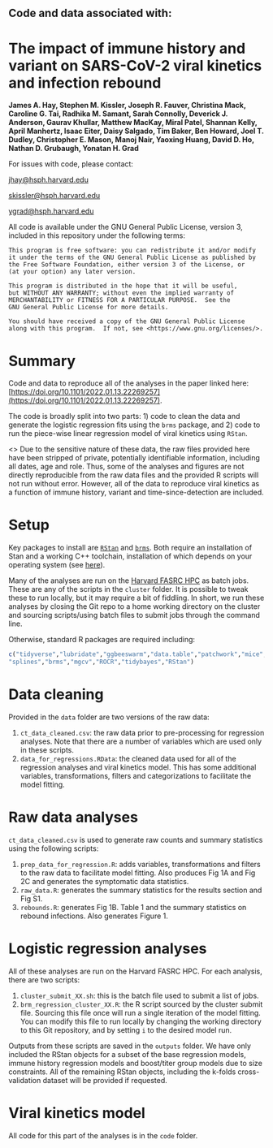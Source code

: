 ## Code and data associated with: 
# The impact of immune history and variant on SARS-CoV-2 viral kinetics and infection rebound

__James A. Hay, Stephen M. Kissler, Joseph R. Fauver, Christina Mack, Caroline G. Tai, Radhika M. Samant, Sarah Connolly, Deverick J. Anderson, Gaurav Khullar, Matthew MacKay, Miral Patel, Shannan Kelly, April Manhertz, Isaac Eiter, Daisy Salgado, Tim Baker, Ben Howard, Joel T. Dudley, Christopher E. Mason, Manoj Nair, Yaoxing Huang, David D. Ho, Nathan D. Grubaugh, Yonatan H. Grad__

For issues with code, please contact: 

jhay@hsph.harvard.edu

skissler@hsph.harvard.edu

ygrad@hsph.harvard.edu


All code is available under the GNU General Public License, version 3, included in this repository under the following terms: 

    This program is free software: you can redistribute it and/or modify
    it under the terms of the GNU General Public License as published by
    the Free Software Foundation, either version 3 of the License, or
    (at your option) any later version.

    This program is distributed in the hope that it will be useful,
    but WITHOUT ANY WARRANTY; without even the implied warranty of
    MERCHANTABILITY or FITNESS FOR A PARTICULAR PURPOSE.  See the
    GNU General Public License for more details.

    You should have received a copy of the GNU General Public License
    along with this program.  If not, see <https://www.gnu.org/licenses/>.

# Summary
Code and data to reproduce all of the analyses in the paper linked here: [https://doi.org/10.1101/2022.01.13.22269257](https://doi.org/10.1101/2022.01.13.22269257).

The code is broadly split into two parts: 1) code to clean the data and generate the logistic regression fits using the `brms` package, and 2) code to run the piece-wise linear regression model of viral kinetics using `RStan`.

<<NOTE>> Due to the sensitive nature of these data, the raw files provided here have been stripped of private, potentially identifiable information, including all dates, age and role. Thus, some of the analyses and figures are not directly reproducible from the raw data files and the provided R scripts will not run without error. However, all of the data to reproduce viral kinetics as a function of immune history, variant and time-since-detection are included.

# Setup
Key packages to install are [`RStan`](https://mc-stan.org/users/interfaces/rstan) and [`brms`](https://cran.r-project.org/web/packages/brms/index.html). Both require an installation of Stan and a working C++ toolchain, installation of which depends on your operating system (see [here](https://github.com/stan-dev/rstan/wiki/RStan-Getting-Started)).

Many of the analyses are run on the [Harvard FASRC HPC](https://www.rc.fas.harvard.edu/) as batch jobs. These are any of the scripts in the `cluster` folder. It is possible to tweak these to run locally, but it may require a bit of fiddling. In short, we run these analyses by closing the Git repo to a home working directory on the cluster and sourcing scripts/using batch files to submit jobs through the command line.

Otherwise, standard R packages are required including:
``` r
c("tidyverse","lubridate","ggbeeswarm","data.table","patchwork","mice","zoo",
"splines","brms","mgcv","ROCR","tidybayes","RStan")
```

# Data cleaning
Provided in the `data` folder are two versions of the raw data:
1. `ct_data_cleaned.csv`: the raw data prior to pre-processing for regression analyses. Note that there are a number of variables which are used only in these scripts.
2. `data_for_regressions.RData`: the cleaned data used for all of the regression analyses and viral kinetics model. This has some additional variables, transformations, filters and categorizations to facilitate the model fitting.

# Raw data analyses
`ct_data_cleaned.csv` is used to generate raw counts and summary statistics using the following scripts:
1. `prep_data_for_regression.R`: adds variables, transformations and filters to the raw data to facilitate model fitting. Also produces Fig 1A and Fig 2C and generates the symptomatic data statistics.
2. `raw_data.R`: generates the summary statistics for the results section and Fig S1.
3. `rebounds.R`: generates Fig 1B. Table 1 and the summary statistics on rebound infections. Also generates Figure 1.

# Logistic regression analyses
All of these analyses are run on the Harvard FASRC HPC. For each analysis, there are two scripts:
1. `cluster_submit_XX.sh`: this is the batch file used to submit a list of jobs.
2. `brm_regression_cluster_XX.R`: the R script sourced by the cluster submit file. Sourcing this file once will run a single iteration of the model fitting. You can modify this file to run locally by changing the working directory to this Git repository, and by setting `i` to the desired model run.

Outputs from these scripts are saved in the `outputs` folder. We have only included the RStan objects for a subset of the base regression models, immune history regression models and boost/titer group models due to size constraints. All of the remaining RStan objects, including the k-folds cross-validation dataset will be provided if requested.

# Viral kinetics model
All code for this part of the analyses is in the `code` folder.
